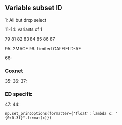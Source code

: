 


## Variable subset ID

1:  All but drop select

11-14: variants of 1


79
81
82
83
84
85
86
87


95: 2MACE
96: Limited GARFIELD-AF

66:

### Coxnet
35:
36:
37:


### ED specific
47: 
44: 



```
np.set_printoptions(formatter={'float': lambda x: "{0:0.3f}".format(x)})
```
